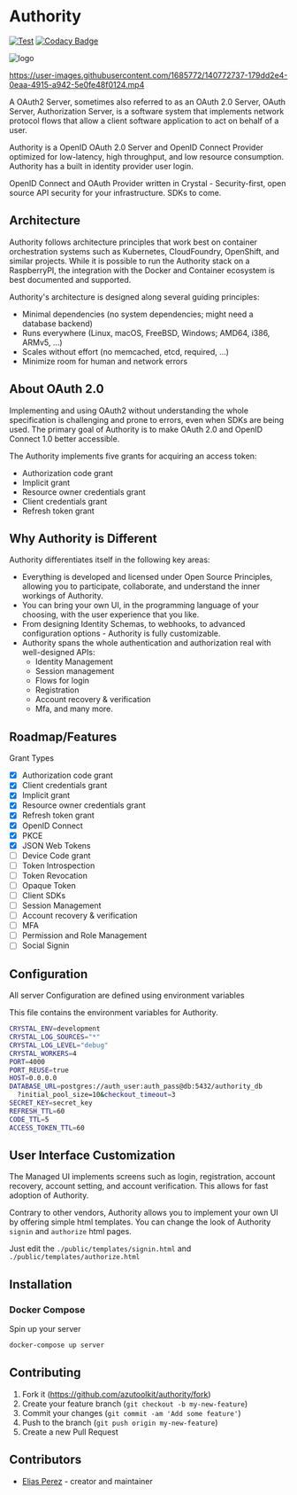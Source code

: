 # Authority

[![Test](https://github.com/azutoolkit/authority/actions/workflows/spec.yml/badge.svg)](https://github.com/azutoolkit/authority/actions/workflows/spec.yml) [![Codacy Badge](https://app.codacy.com/project/badge/Grade/c19b4551de9f43c2b79664af5908f033)](https://www.codacy.com/gh/azutoolkit/authority/dashboard?utm_source=github.com&utm_medium=referral&utm_content=azutoolkit/authority&utm_campaign=Badge_Grade)

![logo](https://user-images.githubusercontent.com/1685772/141647649-241cff93-a5dc-4e6a-9695-ff4b9e6a51d4.png)

<https://user-images.githubusercontent.com/1685772/140772737-179dd2e4-0eaa-4915-a942-5e0fe48f0124.mp4>

A OAuth2 Server, sometimes also referred to as an OAuth 2.0 Server, OAuth Server, Authorization Server, is a software system that implements network protocol flows that allow a client software application to act on behalf of a user.

Authority is a OpenID OAuth 2.0 Server and OpenID Connect Provider optimized for low-latency, high throughput, and low resource consumption. Authority has a built in identity provider user login.

OpenID Connect and OAuth Provider written in Crystal - Security-first, open source API security for your infrastructure. SDKs to come.

## Architecture

Authority follows architecture principles that work best on container orchestration
systems such as Kubernetes, CloudFoundry, OpenShift, and similar projects.
While it is possible to run the Authority stack on a RaspberryPI, the integration
with the Docker and Container ecosystem is best documented and supported.

Authority's architecture is designed along several guiding principles:

- Minimal dependencies (no system dependencies; might need a database backend)
- Runs everywhere (Linux, macOS, FreeBSD, Windows; AMD64, i386, ARMv5, ...)
- Scales without effort (no memcached, etcd, required, ...)
- Minimize room for human and network errors

## About OAuth 2.0

Implementing and using OAuth2 without understanding the whole specification is
challenging and prone to errors, even when SDKs are being used. The primary goal
of Authority is to make OAuth 2.0 and OpenID Connect 1.0 better accessible.

The Authority implements five grants for acquiring an access token:

- Authorization code grant
- Implicit grant
- Resource owner credentials grant
- Client credentials grant
- Refresh token grant

## Why Authority is Different​

Authority differentiates itself in the following key areas:

- Everything is developed and licensed under Open Source Principles, allowing
  you to participate, collaborate, and understand the inner workings of Authority.
- You can bring your own UI, in the programming language of your choosing, with
  the user experience that you like.
- From designing Identity Schemas, to webhooks, to advanced configuration options -
  Authority is fully customizable.
- Authority spans the whole authentication and authorization real with well-designed APIs:
  - Identity Management
  - Session management
  - Flows for login
  - Registration
  - Account recovery & verification
  - Mfa, and many more.

## Roadmap/Features

Grant Types

- [x] Authorization code grant
- [x] Client credentials grant
- [x] Implicit grant
- [x] Resource owner credentials grant
- [x] Refresh token grant
- [x] OpenID Connect
- [x] PKCE
- [x] JSON Web Tokens
- [ ] Device Code grant
- [ ] Token Introspection
- [ ] Token Revocation
- [ ] Opaque Token
- [ ] Client SDKs
- [ ] Session Management
- [ ] Account recovery & verification
- [ ] MFA
- [ ] Permission and Role Management
- [ ] Social Signin

## Configuration

All server Configuration are defined using environment variables

This file contains the environment variables for Authority.

```bash
CRYSTAL_ENV=development
CRYSTAL_LOG_SOURCES="*"
CRYSTAL_LOG_LEVEL="debug"
CRYSTAL_WORKERS=4
PORT=4000
PORT_REUSE=true
HOST=0.0.0.0
DATABASE_URL=postgres://auth_user:auth_pass@db:5432/authority_db
  ?initial_pool_size=10&checkout_timeout=3
SECRET_KEY=secret_key
REFRESH_TTL=60
CODE_TTL=5
ACCESS_TOKEN_TTL=60
```

## User Interface Customization

The Managed UI implements screens such as login, registration, account recovery,
account setting, and account verification. This allows for fast adoption of Authority.

Contrary to other vendors, Authority allows you to implement your own UI
by offering simple html templates. You can change the look of Authority `signin`
and `authorize` html pages.

Just edit the `./public/templates/signin.html` and `./public/templates/authorize.html`

## Installation

### Docker Compose

Spin up your server

```bash
docker-compose up server
```

## Contributing

1. Fork it (<https://github.com/azutoolkit/authority/fork>)
2. Create your feature branch (`git checkout -b my-new-feature`)
3. Commit your changes (`git commit -am 'Add some feature'`)
4. Push to the branch (`git push origin my-new-feature`)
5. Create a new Pull Request

## Contributors

- [Elias Perez](https://github.com/eliasjpr) - creator and maintainer
